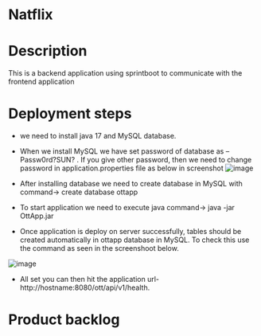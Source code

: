 # Natflix
# Description 
This is a backend application using sprintboot to  communicate with the frontend application 
# Deployment steps 
*	we need to install java 17 and MySQL database.
* When we install MySQL we have set password of database as – Passw0rd?SUN? . If you give other password, then we need to change password in application.properties file as below in screenshot
![image](https://user-images.githubusercontent.com/25740696/198854935-b950d810-4516-4439-b8f7-b8a0bdde601f.png)

* After installing database we need to create database in MySQL with command-> create database ottapp
*	To start application we need to execute java command-> java -jar OttApp.jar
* Once application is deploy on server successfully, tables should be created automatically in ottapp database in MySQL. To check this use the command as seen in the screenshoot below.

![image](https://user-images.githubusercontent.com/25740696/198855023-9388b39d-6f7b-4ccb-b7ac-b7eab8c8cb4f.png)

* All set you can then hit  the application url- http://hostname:8080/ott/api/v1/health.

# Product backlog


